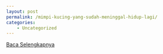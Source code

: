 ```yaml
---
layout: post
permalink: /mimpi-kucing-yang-sudah-meninggal-hidup-lagi/
categories:
    - Uncategorized
---
```


[Baca Selengkapnya](/10)
